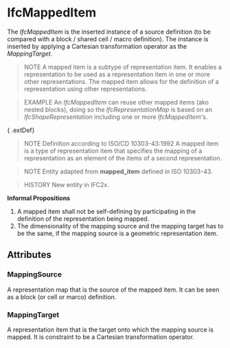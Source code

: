 # IfcMappedItem

The _IfcMappedItem_ is the inserted instance of a source definition (to be compared with a block / shared cell / macro definition). The instance is inserted by applying a Cartesian transformation operator as the _MappingTarget_.
<!-- end of short definition -->


> NOTE A mapped item is a subtype of representation item. It enables a representation to be used as a representation item in one or more other representations. The mapped item allows for the definition of a representation using other representations.

> EXAMPLE An _IfcMappedItem_ can reuse other mapped items (ako nested blocks), doing so the _IfcRepresentationMap_ is based on an _IfcShapeRepresentation_ including one or more _IfcMappedItem_'s.

{ .extDef}
> NOTE Definition according to ISO/CD 10303-43:1992
> A mapped item is a type of representation item that specifies the mapping of a representation as an element of the items of a second representation.

> NOTE Entity adapted from **mapped_item** defined in ISO 10303-43.

> HISTORY New entity in IFC2x.

**Informal Propositions**

1. A mapped item shall not be self-defining by participating in the definition of the representation being mapped.
2. The dimensionality of the mapping source and the mapping target has to be the same, if the mapping source is a geometric representation item.

## Attributes

### MappingSource
A representation map that is the source of the mapped item. It can be seen as a block (or cell or marco) definition.

### MappingTarget
A representation item that is the target onto which the mapping source is mapped. It is constraint to be a Cartesian transformation operator.
